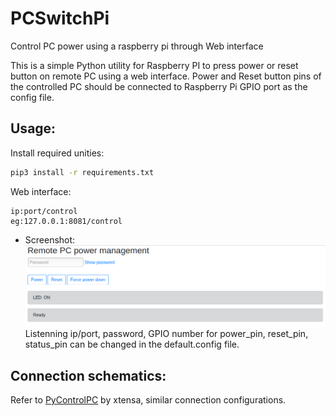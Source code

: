 # PCSwitchPi
Control PC power using a raspberry pi through Web interface

This is a simple Python utility for Raspberry PI to press power or reset button on remote PC using a web interface. Power and Reset button pins of the controlled PC should be connected to Raspberry Pi GPIO port as the config file.

## Usage:<br/>
Install required unities:<br/>
```bash
pip3 install -r requirements.txt
```
Web interface:<br/>
```
ip:port/control
eg:127.0.0.1:8081/control
```
- Screenshot:
<img src="doc/screenshot.png"><br/>
Listenning ip/port, password, GPIO number for power_pin, reset_pin, status_pin can be changed in the default.config file.<br>

## Connection schematics:<br/>
Refer to <a href="https://github.com/xtensa/PyControlPC" title="PyControlPC">PyControlPC</a> by xtensa, similar connection configurations.<br>
